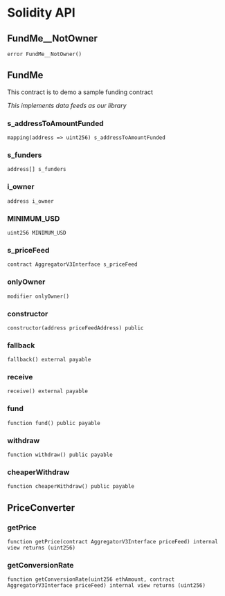 # Solidity API

## FundMe__NotOwner

```solidity
error FundMe__NotOwner()
```

## FundMe

This contract is to demo a sample funding contract

_This implements data feeds as our library_

### s_addressToAmountFunded

```solidity
mapping(address => uint256) s_addressToAmountFunded
```

### s_funders

```solidity
address[] s_funders
```

### i_owner

```solidity
address i_owner
```

### MINIMUM_USD

```solidity
uint256 MINIMUM_USD
```

### s_priceFeed

```solidity
contract AggregatorV3Interface s_priceFeed
```

### onlyOwner

```solidity
modifier onlyOwner()
```

### constructor

```solidity
constructor(address priceFeedAddress) public
```

### fallback

```solidity
fallback() external payable
```

### receive

```solidity
receive() external payable
```

### fund

```solidity
function fund() public payable
```

### withdraw

```solidity
function withdraw() public payable
```

### cheaperWithdraw

```solidity
function cheaperWithdraw() public payable
```

## PriceConverter

### getPrice

```solidity
function getPrice(contract AggregatorV3Interface priceFeed) internal view returns (uint256)
```

### getConversionRate

```solidity
function getConversionRate(uint256 ethAmount, contract AggregatorV3Interface priceFeed) internal view returns (uint256)
```

